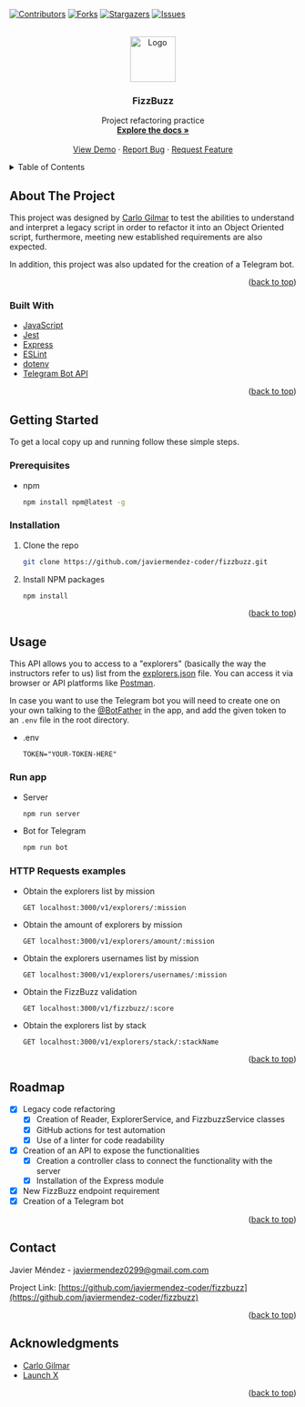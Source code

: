 <div id="top"></div>

[![Contributors][contributors-shield]][contributors-url]
[![Forks][forks-shield]][forks-url]
[![Stargazers][stars-shield]][stars-url]
[![Issues][issues-shield]][issues-url]



<!-- PROJECT LOGO -->
<br />
<div align="center">
  <a href="https://github.com/javiermendez-coder/fizzbuzz">
    <img src="https://raw.githubusercontent.com/othneildrew/Best-README-Template/master/images/logo.png" alt="Logo" width="80" height="80">
  </a>

<h3 align="center">FizzBuzz</h3>

  <p align="center">
    Project refactoring practice
    <br />
    <a href="https://github.com/javiermendez-coder/fizzbuzz"><strong>Explore the docs »</strong></a>
    <br />
    <br />
    <a href="https://github.com/javiermendez-coder/fizzbuzz">View Demo</a>
    ·
    <a href="https://github.com/javiermendez-coder/fizzbuzz/issues">Report Bug</a>
    ·
    <a href="https://github.com/javiermendez-coder/fizzbuzz/issues">Request Feature</a>
  </p>
</div>



<!-- TABLE OF CONTENTS -->
<details>
  <summary>Table of Contents</summary>
  <ol>
    <li>
      <a href="#about-the-project">About The Project</a>
      <ul>
        <li><a href="#built-with">Built With</a></li>
      </ul>
    </li>
    <li>
      <a href="#getting-started">Getting Started</a>
      <ul>
        <li><a href="#prerequisites">Prerequisites</a></li>
        <li><a href="#installation">Installation</a></li>
      </ul>
    </li>
    <li>
      <a href="#usage">Usage</a>
      <ul>
        <li><a href="#run-app">run-app</a></li>
        <li><a href="#http-requests-examples">HTTP Requests examples</a></li>
      </ul>
    </li>
    <li><a href="#roadmap">Roadmap</a></li>
    <li><a href="#contact">Contact</a></li>
    <li><a href="#acknowledgments">Acknowledgments</a></li>
  </ol>
</details>



<!-- ABOUT THE PROJECT -->
## About The Project

This project was designed by [Carlo Gilmar][carlogilmar] to test the abilities to understand and interpret a legacy script in order to refactor it into an Object Oriented script, furthermore, meeting new established requirements are also expected.

In addition, this project was also updated for the creation of a Telegram bot.

<p align="right">(<a href="#top">back to top</a>)</p>



### Built With

* [JavaScript](https://www.javascript.com/)
* [Jest](https://jestjs.io/)
* [Express](https://expressjs.com/)
* [ESLint](https://eslint.org/)
* [dotenv](https://www.npmjs.com/package/dotenv)
* [Telegram Bot API](https://www.npmjs.com/package/node-telegram-bot-api)

<p align="right">(<a href="#top">back to top</a>)</p>



<!-- GETTING STARTED -->
## Getting Started

To get a local copy up and running follow these simple steps.

### Prerequisites

* npm
  ```sh
  npm install npm@latest -g
  ```

### Installation

1. Clone the repo
   ```sh
   git clone https://github.com/javiermendez-coder/fizzbuzz.git
   ```
2. Install NPM packages
   ```sh
   npm install
   ```

<p align="right">(<a href="#top">back to top</a>)</p>



<!-- USAGE EXAMPLES -->
## Usage

This API allows you to access to a "explorers" (basically the way the instructors refer to us) list from the [explorers.json][explorers.json] file. You can access it via browser or API platforms like [Postman][postman].

In case you want to use the Telegram bot you will need to create one on your own talking to the [@BotFather][botfather] in the app, and add the given token to an `.env` file in the root directory.

* .env
  ```
  TOKEN="YOUR-TOKEN-HERE"
  ```

### Run app

* Server
  ```sh
  npm run server
  ```

* Bot for Telegram
  ```sh
  npm run bot
  ```

### HTTP Requests examples

* Obtain the explorers list by mission
  ```
  GET localhost:3000/v1/explorers/:mission
  ```

* Obtain the amount of explorers by mission
  ```
  GET localhost:3000/v1/explorers/amount/:mission
  ```

* Obtain the explorers usernames list by mission
  ```
  GET localhost:3000/v1/explorers/usernames/:mission
  ```

* Obtain the FizzBuzz validation
  ```
  GET localhost:3000/v1/fizzbuzz/:score
  ```

* Obtain the explorers list by stack
  ```
  GET localhost:3000/v1/explorers/stack/:stackName
  ```

<p align="right">(<a href="#top">back to top</a>)</p>



<!-- ROADMAP -->
## Roadmap

- [x] Legacy code refactoring
  - [x] Creation of Reader, ExplorerService, and FizzbuzzService classes
  - [x] GitHub actions for test automation
  - [x] Use of a linter for code readability
- [x] Creation of an API to expose the functionalities
  - [x] Creation a controller class to connect the functionality with the server
  - [x] Installation of the Express module
- [x] New FizzBuzz endpoint requirement
- [x] Creation of a Telegram bot

<p align="right">(<a href="#top">back to top</a>)</p>



<!-- CONTACT -->
## Contact

Javier Méndez - javiermendez0299@gmail.com.com

Project Link: [https://github.com/javiermendez-coder/fizzbuzz](https://github.com/javiermendez-coder/fizzbuzz)

<p align="right">(<a href="#top">back to top</a>)</p>



<!-- ACKNOWLEDGMENTS -->
## Acknowledgments

* [Carlo Gilmar][carlogilmar]
* [Launch X][launchx]

<p align="right">(<a href="#top">back to top</a>)</p>



<!-- MARKDOWN LINKS & IMAGES -->
[contributors-shield]: https://img.shields.io/github/contributors/javiermendez-coder/fizzbuzz.svg?style=for-the-badge
[contributors-url]: https://github.com/javiermendez-coder/fizzbuzz/graphs/contributors
[forks-shield]: https://img.shields.io/github/forks/javiermendez-coder/fizzbuzz.svg?style=for-the-badge
[forks-url]: https://github.com/javiermendez-coder/fizzbuzz/network/members
[stars-shield]: https://img.shields.io/github/stars/javiermendez-coder/fizzbuzz.svg?style=for-the-badge
[stars-url]: https://github.com/javiermendez-coder/fizzbuzz/stargazers
[issues-shield]: https://img.shields.io/github/issues/javiermendez-coder/fizzbuzz.svg?style=for-the-badge
[issues-url]: https://github.com/javiermendez-coder/fizzbuzz/issues
[carlogilmar]: https://github.com/carlogilmar/
[launchx]: https://github.com/LaunchX-InnovaccionVirtual
[postman]: https://www.postman.com/
[explorers.json]: ./explorers.json
[botfather]: https://t.me/botfather